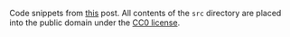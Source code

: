 Code snippets from [this](https://medium.com/@JosephJnk/what-is-higher-kinded-polymorphism-6fb2bff183f9) post.  All contents of the `src` directory are placed into the public domain under the [CC0 license](https://creativecommons.org/share-your-work/public-domain/cc0/).
